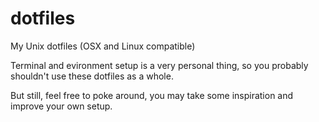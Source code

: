 # dotfiles

My Unix dotfiles (OSX and Linux compatible)

Terminal and evironment setup is a very personal thing, so you probably shouldn't use these dotfiles as a whole.

But still, feel free to poke around, you may take some inspiration and improve your own setup.
